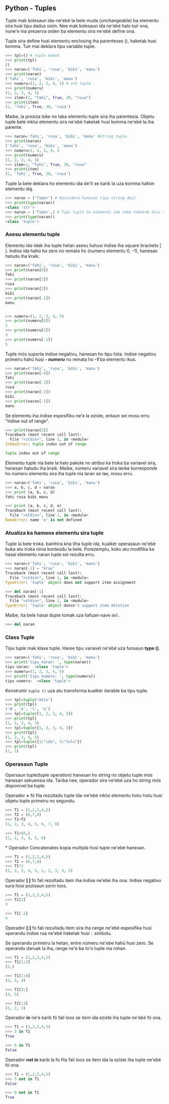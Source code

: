 ## Python - Tuples

Tuple mak kolesaun ida-ne'ebé la bele muda (unchangeable) ba elementu sira husi tipu dadus oioin. Nee mak kolesaun ida ne'ebé halo tuir ona, nune'e nia prezerva orden ba elementu sira ne'ebé define ona.

Tuple sira define husi elementu enclosing iha parenteses (), haketak husi komma. Tuir mai deklara tipu variable tuple.

```python
>>> tpl=() # tuple mamuk
>>> print(tpl)
()
>>> naran=('fahi', 'rusa', 'bibi', 'manu')
>>> print(naran)
('fahi', 'rusa', 'bibi', 'manu')
>>> numeru=(1, 2, 3, 4, 5) # int tuple
>>> print(numeru)
(1, 2, 3, 4, 5)
>>> item=(1, "fahi", True, 30, "rusa")
>>> print(item)
(1, 'fahi', True, 30, 'rusa')
```

Maibe, la presiza loke no taka elementu tuple sira iha parentesia. Objetu tuple bele inklui elementu sira ne'ebé haketak husi komma ne'ebé la iha parente.

```python
>>> naran='fahi', 'rusa', 'bibi', 'manu' #String tuple
>>> print(naran)
('fahi', 'rusa', 'bibi', 'manu')
>>> numeru=1, 2, 3, 4, 5
>>> print(numeru)
(1, 2, 3, 4, 5)
>>> item=1, "fahi", True, 30, "rusa"
>>> print(item)
(1, 'fahi', True, 30, 'rusa')
```

Tuple la bele deklara ho elementu ida de'it se karik la uza komma hafoin elementu idą.

```python
>>> naran = ('Timor') # Konsidera hanesan tipu string deit
>>> print(type(naran))
<class 'str'>
>>> naran = ('Timor',) # Tipu tuple ho elementu ida nebe haketak husi comma
>>> print(type(naran))
<class 'tuple'>
```

### Asesu elementu tuple

Elementu ida-idak iha tuple hetan asesu liuhusi índise iha square brackets  [ ]. Indise ida hahú ho zero no remata ho (numeru elementu 0, -1), hanesan hatudu iha kraik.

```python
>>> naran=('fahi', 'rusa', 'bibi', 'manu')
>>> print(naran[0])
fahi
>>> print(naran[1])
rusa
>>> print(naran[2])
bibi
>>> print(naran[-1])
manu


>>> numeru=(1, 2, 3, 4, 5)
>>> print(numeru[0])
1
>>> print(numeru[2])
3
>>> print(numeru[-1])
5
```

Tuple mós suporta índise negativu, hanesan ho tipu lista. Indise negativu primeiru hahú husi ***- numeru***  no remata ho ***-1*** ba elementu ikus.

```python
>>> naran=('fahi', 'rusa', 'bibi', 'manu')
>>> print(naran[-4])
fahi
>>> print(naran[-3])
rusa
>>> print(naran[-2])
bibi
>>> print(naran[-1])
manu
```

Se elementu iha índise espesífiku ne'e la eziste, entaun sei mosu erru "índise out of range".

```python
>>> print(naran[5])
Traceback (most recent call last):
  File "<stdin>", line 1, in <module>
IndexError: tuple index out of range

tuple index out of range
```

Elementu tuple nia bele la halo pakote no atribui ka troka ba variavel sira, hanesan hatudu iha kraik. Maibe, númeru variavel sira tenke korresponde ho númeru elementu sira iha tuple nia laran se lae, mosu erru.

```python
>>> naran=('fahi', 'rusa', 'bibi', 'manu')
>>> a, b, c, d = naran
>>> print (a, b, c, d)
fahi rusa bibi manu

>>> print (a, b, c, d, e)
Traceback (most recent call last):
  File "<stdin>", line 1, in <module>
NameError: name 'e' is not defined
```

### Atualiza ka hamoos elementu sira tuple

Tuple la bele troka. bainhira kria tiha tuple ida, kualkér operasaun ne'ebé buka atu troka ninia konteúdu la bele. Porezemplu, koko atu modifika ka hasai elementu naran tuple sei rezulta erru.

```python
>>> naran=('fahi', 'rusa', 'bibi', 'manu')
>>> naran[-1] = "krau"
Traceback (most recent call last):
  File "<stdin>", line 1, in <module>
TypeError: 'tuple' object does not support item assignment

>>> del naran[-1]
Traceback (most recent call last):
  File "<stdin>", line 1, in <module>
TypeError: 'tuple' object doesn't support item deletion
```

Maibe, ita bele hasai duple tomak uza liafuan-xave `del`.

```python
>>> del naran
```

### Class Tuple 

Tipu tuple mak klase tuple. Haree tipu variavel ne'ebé uza funsaun **type ()**.

```python
>>> naran=('fahi', 'rusa', 'bibi', 'manu')
>>> print('tipu naran: ', type(naran))
tipu naran:  <class 'tuple'>
>>> numeru=(1, 2, 3, 4, 5)
>>> print('tipu numeru: ', type(numeru))
tipu numeru:  <class 'tuple'>
```

Konstrutór `tuple ()` uza atu transforma kualkér iterable ba tipu tuple.

```python
>>> tpl=tuple('Helo')
>>> print(tpl)
('H', 'e', 'l', 'o')
>>> tpl=tuple([1, 2, 3, 4, 5])
>>> print(tpl)
(1, 2, 3, 4, 5)
>>> tpl=tuple({1, 2, 3, 4, 5})
>>> print(tpl)
(1, 2, 3, 4, 5)
>>> tpl=tuple({1:"ida", 3:"tolu"})
>>> print(tpl)
(1, 3)
```

### Operasaun Tuple

Opersaun tuple(tuple operation) hanesan ho string no objetu tuple mós hanesan sekuensia ida. Tanba nee, operador sira ne'ebé uza ho string mós disponivel ba tuple.

Operador **+** fó fila rezultadu tuple ida-ne'ebé inklui elementu hotu-hotu husi objetu tuple primeiru no segundu.

```python
>>> T1 = (1,2,3,4,5)
>>> T2 = (6,7,8)
>>> T1+T2
(1, 2, 3, 4, 5, 6, 7, 8)

>>> T1+(6,)
(1, 2, 3, 4, 5, 6)
```

\* Operador Concatenates kopia multipla husi tuple ne'ebé hanesan.

```python
>>> T1 = (1,2,3,4,5)
>>> T2 = (6,7,8)
>>> T1*2
(1, 2, 3, 4, 5, 1, 2, 3, 4, 5)
```

Operador **[ ]** fo fali rezultadu item iha índise ne'ebé iha ona. Indise negativu sura hosi pozisaun sorin loos.

```python
>>> T1 = (1,2,3,4,5)
>>> T1[2]
3

>>> T1[-2]
4
```

Operador **[:]** fo fali rezultadu item sira iha range ne'ebé espesífika husi operandu índise rua ne'ebé haketak husi `:` símbolu.

Se operandu primeiru la hetan, entre númeru ne'ebe hahú husi zero. Se operandu daruak la iha, range ne'e ba to'o tuple nia rohan.

```python
>>> T1 = (1,2,3,4,5)
>>> T1[1:2]
(2,)

>>> T1[1:4]
(2, 3, 4)

>>> T1[3:]
(4, 5)

>>> T1[:3]
(1, 2, 3)
```

Operador **in** ne'e karik fó fali loos se item ida eziste iha tuple ne'ebé fó ona.

```python
>>> T1 = (1,2,3,4,5)
>>> 3 in T1
True

>>> 6 in T1
False
```

Operador **not in** karik la fo fila fali loos se item ida la eziste iha tuple ne'ebé fó ona.

```python
>>> T1 = (1,2,3,4,5)
>>> 5 not in T1
False

>>> 6 not in T1
True
```


